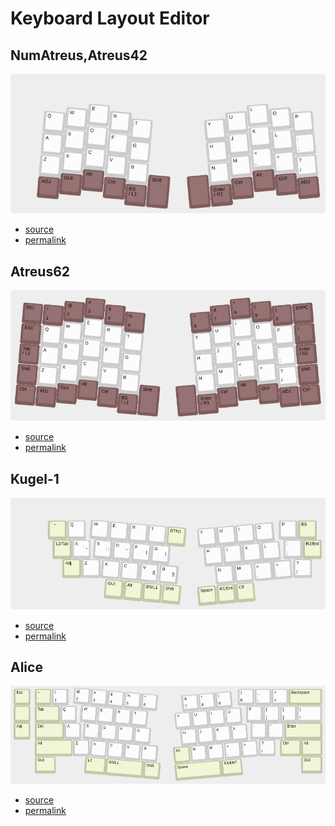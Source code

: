 # Keyboard Layout Editor

## NumAtreus,Atreus42
![atreus42](kle/atreus42.png)
- [source](https://gist.github.com/bottilabo/d6c7a4f7845505f56cb4ddfa96e7d33b)
- [permalink](http://www.keyboard-layout-editor.com/##@_name=Atreus42,%20NumAtreus%3B&@_r:5&rx:7&ry:6&y:-4.5&x:-4%3B&=E%3B&@_y:-0.75&x:-5%3B&=W&_x:1%3B&=R%3B&@_y:-0.75&x:-6%3B&=Q&_x:3%3B&=T%3B&@_y:-0.5&x:-4%3B&=D%3B&@_y:-0.75&x:-5%3B&=S&_x:1%3B&=F%3B&@_y:-0.75&x:-6%3B&=A&_x:3%3B&=G%3B&@_y:-0.5&x:-4%3B&=C%3B&@_y:-0.75&x:-5%3B&=X&_x:1%3B&=V%3B&@_y:-0.75&x:-6%3B&=Z&_x:3%3B&=B%3B&@_y:-0.5&x:-4&c=%237f5c5c%3B&=Alt&_x:2&h2:1.5%3B&=Shift%3B&@_y:-0.75&x:-5%3B&=GUI&_x:1%3B&=Ctrl%3B&@_y:-0.75&x:-6%3B&=ADJ&_x:3%3B&=BS%0A%0A%0A%0A%0A%0A%2F%2F%20L1%3B&@_r:-5&rx:8&y:-4.5&x:3&c=%23cccccc%3B&=I%3B&@_y:-0.75&x:2%3B&=U&_x:1%3B&=O%3B&@_y:-0.75&x:1%3B&=Y&_x:3%3B&=P%3B&@_y:-0.5&x:3%3B&=K%3B&@_y:-0.75&x:2%3B&=J&_x:1%3B&=L%3B&@_y:-0.75&x:1%3B&=H&_x:3%3B&=%2F:%0A%2F%3B%3B&@_y:-0.5&x:3%3B&=%3C%0A,%3B&@_y:-0.75&x:2%3B&=M&_x:1%3B&=%3E%0A.%3B&@_y:-0.75&x:1%3B&=N&_x:3%3B&=%3F%0A%2F%2F%3B&@_y:-0.5&c=%237f5c5c&a:7&h2:1.5%3B&=&_x:2&a:4%3B&=Alt%3B&@_y:-0.75&x:2%3B&=Ctrl&_x:1%3B&=GUI%3B&@_y:-0.75&x:1%3B&=Enter%0A%0A%0A%0A%0A%0A%2F%2F%20R1&_x:3%3B&=ADJ) 

## Atreus62
![atreus62](kle/atreus62.png)
- [source](https://gist.github.com/d6c7a4f7845505f56cb4ddfa96e7d33b)
- [permalink](http://www.keyboard-layout-editor.com/##@_name=Atreus62%3B&@_r:5&rx:7&ry:6&y:-5.5&x:-4&c=%237f5c5c%3B&=%23%0A3%3B&@_y:-0.75&x:-5%3B&=%2F@%0A2&_x:1%3B&=$%0A4%3B&@_y:-0.75&x:-7%3B&=DEL&=!%0A1&_x:3%3B&=%25%0A5%3B&@_y:-0.5&x:-4&c=%23cccccc%3B&=E%3B&@_y:-0.75&x:-5%3B&=W&_x:1%3B&=R%3B&@_y:-0.75&x:-7&c=%237f5c5c%3B&=ESC&_c=%23cccccc%3B&=Q&_x:3%3B&=T%3B&@_y:-0.5&x:-4%3B&=D%3B&@_y:-0.75&x:-5%3B&=S&_x:1%3B&=F%3B&@_y:-0.75&x:-7&c=%237f5c5c%3B&=Tab%0A%0A%0A%0A%0A%0A%2F%2F%20L2&_c=%23cccccc%3B&=A&_x:3%3B&=G%3B&@_y:-0.5&x:-4%3B&=C%3B&@_y:-0.75&x:-5%3B&=X&_x:1%3B&=V%3B&@_y:-0.75&x:-7&c=%237f5c5c%3B&=Shift&_c=%23cccccc%3B&=Z&_x:3%3B&=B%3B&@_y:-0.5&x:-4&c=%237f5c5c%3B&=Alt&_x:2&h2:1.5%3B&=Shift%3B&@_y:-0.75&x:-5%3B&=GUI&_x:1%3B&=Ctrl%3B&@_y:-0.75&x:-7%3B&=Ctrl&=ADJ&_x:3%3B&=BS%0A%0A%0A%0A%0A%0A%2F%2F%20L1%3B&@_r:-5&rx:8&y:-5.5&x:3%3B&=*%0A8%3B&@_y:-0.75&x:2%3B&=%2F&%0A7&_x:1%3B&=(%0A9%3B&@_y:-0.75&x:1%3B&=%5E%0A6&_x:3%3B&=)%0A0&=BSPC%3B&@_y:-0.5&x:3&c=%23cccccc%3B&=I%3B&@_y:-0.75&x:2%3B&=U&_x:1%3B&=O%3B&@_y:-0.75&x:1%3B&=Y&_x:3%3B&=P&_c=%237f5c5c%3B&=%5C%0A%5B%3B&@_y:-0.5&x:3&c=%23cccccc%3B&=K%3B&@_y:-0.75&x:2%3B&=J&_x:1%3B&=L%3B&@_y:-0.75&x:1%3B&=H&_x:3%3B&=%2F:%0A%2F%3B&_c=%237f5c5c%3B&=Enter%0A%0A%0A%0A%0A%0A%2F%2F%20R2%3B&@_y:-0.5&x:3&c=%23cccccc%3B&=%3C%0A,%3B&@_y:-0.75&x:2%3B&=M&_x:1%3B&=%3E%0A.%3B&@_y:-0.75&x:1%3B&=N&_x:3%3B&=%3F%0A%2F%2F&_c=%237f5c5c%3B&=Shift%3B&@_y:-0.5&a:7&h2:1.5%3B&=&_x:2&a:4%3B&=Alt%3B&@_y:-0.75&x:2%3B&=Ctrl&_x:1%3B&=GUI%3B&@_y:-0.75&x:1%3B&=Enter%0A%0A%0A%0A%0A%0A%2F%2F%20R1&_x:3%3B&=ADJ&=Ctrl)

## Kugel-1
![kugel-1](kle/kugel-1.png)
- [source](https://gist.github.com/84119c3893a3abc24c723fda5f5d9195)
- [permalink](http://www.keyboard-layout-editor.com/##@_name=Kugel-1%3B&@_y:1&x:1.75&c=%23c4c7a9%3B&=%60%20~&_c=%23cccccc%3B&=Q&_x:11&c=%23c4c7a9%3B&=BS%3B&@_x:2%3B&=L2%2F%2FTab&_c=%23cccccc%3B&=A%0A%0A%0A%0A%0A%0A%0A%60%20~&_x:11&c=%23c4c7a9%3B&=R2%2F%2FEnt%3B&@_x:2.5%3B&=Adj&_c=%23cccccc%3B&=Z&_x:10%3B&=%3F%0A%2F%2F%3B&@_rx:14.5&ry:4&y:-3&x:-0.75%3B&=P%3B&@_x:-0.5%3B&=%2F:%0A%2F%3B%3B&@_r:5&rx:4.5&y:-3&x:-0.75%3B&=W&=E&=R&=T&_c=%23c4c7a9%3B&=BTN1%3B&@_x:-0.5&c=%23cccccc%3B&=S%0A%0A%0A%0A%0A%0A%0A%2F%3B%20%2F:&=D%0A%0A%0A%0A%0A%0A%0A'%20%22&=F%0A%0A%0A%0A%0A%0A%0A(&=G%0A%0A%0A%0A%0A%0A%0A)%3B&@=X&=C&=V%0A%0A%0A%0A%0A%0A%0A%5B%7B&=B%0A%0A%0A%0A%0A%0A%0A%5D%7D%3B&@_x:0.25&c=%23c4c7a9%3B&=GUI&=Alt&=BS%2F%2FL1&=Shift%3B&@_r:-5&rx:14.5&y:-3&x:-4.75&c=%23cccccc%3B&=Y&=U&=I&=O%3B&@_x:-4.5%3B&=H&=J&=K&=L%3B&@_x:-4%3B&=N&=M&=%3C%0A,&=%3E%0A.%3B&@_x:-5&c=%23c4c7a9%3B&=Space&=R1%2F%2FEnt&=Ctl)

## Alice
![alice](kle/alice.png)
- [source](https://gist.github.com/b1e37062c9f76a8e9c67296926626a51)
- [permalink](http://www.keyboard-layout-editor.com/##@_name=Alice%3B&@_c=%23c4c7a9%3B&=Esc&_x:0.25%3B&=~%0A%60&_c=%23cccccc%3B&=!%0A1&_x:12%3B&=+%0A%2F=&_c=%23c4c7a9&w:2%3B&=Backspace%3B&@_a:7%3B&=&_x:0.25&a:4&w:1.5%3B&=Tab&_c=%23cccccc%3B&=Q&_x:11%3B&=%7B%0A%5B&=%7D%0A%5D&_w:1.5%3B&=%7C%0A%5C%3B&@_c=%23c4c7a9%3B&=Adj&_x:0.25&w:1.75%3B&=Ctrl&_c=%23cccccc%3B&=A&_x:11%3B&=%22%0A'&_c=%23c4c7a9&w:2.25%3B&=Enter%3B&@_x:1.25&w:2.25%3B&=Alt&_c=%23cccccc%3B&=Z&_x:10%3B&=%3F%0A%2F%2F&_x:0.25&c=%23c4c7a9&w:1.25%3B&=Ctrl&_w:1.25%3B&=Alt%3B&@_x:1.25&w:1.25%3B&=GUI&_x:14.5&w:1.25%3B&=GUI%3B&@_rx:14.5&ry:4&y:-4&x:-1.25&c=%23cccccc%3B&=%0A0&=%2F_%0A-%3B&@_x:-0.75%3B&=P%3B&@_x:-0.5%3B&=%2F:%0A%2F%3B%3B&@_r:5&rx:4.5&y:-4&x:-1.25%3B&=%2F@%0A2&=%23%0A3&=$%0A4&=%25%0A5&=%5E%0A6%3B&@_x:-0.75%3B&=W&=E&=R&=T%3B&@_x:-0.5%3B&=S&=D&=F&=G%3B&@=X&=C&=V&=B%3B&@_x:-0.25&c=%23c4c7a9&w:1.25%3B&=L2&_w:2.25%3B&=BS%2F%2FL1&=Shift%3B&@_r:-5&rx:14.5&y:-4&x:-4.25&c=%23cccccc%3B&=%2F&%0A7&=*%0A8&=%0A9%3B&@_x:-4.75%3B&=Y&=U&=I&=O%3B&@_x:-4.5%3B&=H&=J&=K&=L%3B&@_x:-5&c=%23c4c7a9%3B&=R1&_c=%23cccccc%3B&=N&=M&=%3C%0A,&=%3E%0A.%3B&@_x:-5&c=%23c4c7a9&w:2.75%3B&=Space&_w:1.25%3B&=R1%2F%2FENT)
